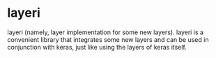 # layeri
layeri (namely, layer implementation for some new layers).  layeri is a convenient library that integrates some new layers and can be used in conjunction with keras, just like using the layers of keras itself.

